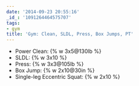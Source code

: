 ```yaml
---
date: '2014-09-23 20:55:16'
_id_: '1091264464575707'
tags:
- gym
title: 'Gym: Clean, SLDL, Press, Box Jumps, PT'
---
```


- Power Clean: {% w 3x5@130lb %}
- SLDL: {% w 3x10 %}
- Press: {% w 3x3@105lb %}
- Box Jump: {% w 2x10@30in %}
- Single-leg Eccentric Squat: {% w 2x10 %}
